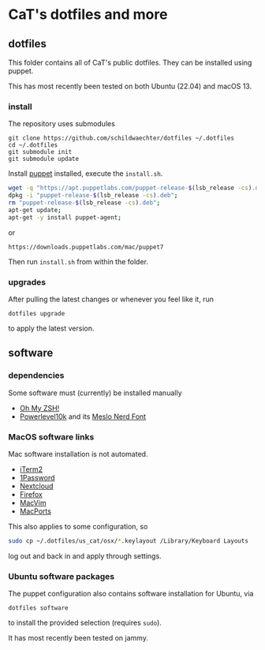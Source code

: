 # CaT's dotfiles and more

## dotfiles

This folder contains all of CaT's public dotfiles.
They can be installed using puppet.

This has most recently been tested on both Ubuntu (22.04) and macOS 13.

### install

The repository uses submodules
```
git clone https://github.com/schildwaechter/dotfiles ~/.dotfiles
cd ~/.dotfiles
git submodule init
git submodule update
```

Install [puppet](https://www.puppet.com/docs/puppet/7/install_agents.html) installed, execute the `install.sh`.
```bash
wget -q "https://apt.puppetlabs.com/puppet-release-$(lsb_release -cs).deb"
dpkg -i "puppet-release-$(lsb_release -cs).deb";
rm "puppet-release-$(lsb_release -cs).deb";
apt-get update;
apt-get -y install puppet-agent;
```
or
```
https://downloads.puppetlabs.com/mac/puppet7
```

Then run `install.sh` from within the folder.

### upgrades

After pulling the latest changes or whenever you feel like it, run
```
dotfiles upgrade
```
to apply the latest version.

## software

### dependencies

Some software must (currently) be installed manually

* [Oh My ZSH!](https://ohmyz.sh/#install)
* [Powerlevel10k](https://github.com/romkatv/powerlevel10k#installation)
  and its [Meslo Nerd Font](https://github.com/romkatv/powerlevel10k#meslo-nerd-font-patched-for-powerlevel10k)

### MacOS software links

Mac software installation is not automated.

* [iTerm2](https://iterm2.com/)
* [1Password](https://1password.com/downloads/mac/)
* [Nextcloud](https://nextcloud.com/install/)
* [Firefox](https://www.mozilla.org/en-US/firefox/new/)
* [MacVim](https://macvim.org/)
* [MacPorts](https://www.macports.org/install.php)

This also applies to some configuration, so
```bash
sudo cp ~/.dotfiles/us_cat/osx/*.keylayout /Library/Keyboard Layouts
```
log out and back in and apply through settings.

### Ubuntu software packages

The puppet configuration also contains software installation for Ubuntu, via
```
dotfiles software
```
to install the provided selection (requires `sudo`).

It has most recently been tested on jammy.
